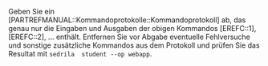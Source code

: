 Geben Sie ein [PARTREFMANUAL::Kommandoprotokolle::Kommandoprotokoll] ab,
das genau nur die Eingaben und Ausgaben der obigen Kommandos [EREFC::1], [EREFC::2], ...
enthält.
Entfernen Sie vor Abgabe eventuelle Fehlversuche und sonstige zusätzliche Kommandos
aus dem Protokoll und prüfen Sie das Resultat mit `sedrila  student --op webapp`.
